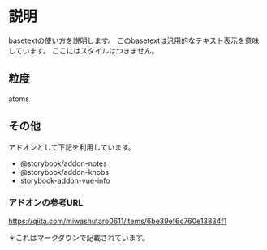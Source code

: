 # 説明
basetextの使い方を説明します。
このbasetextは汎用的なテキスト表示を意味しています。
ここにはスタイルはつきません。

## 粒度
atoms

## その他
アドオンとして下記を利用しています。
  - @storybook/addon-notes
  - @storybook/addon-knobs
  - storybook-addon-vue-info

### アドオンの参考URL
https://qiita.com/miwashutaro0611/items/6be39ef6c760e13834f1


＊これはマークダウンで記載されています。

